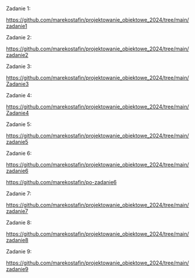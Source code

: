 Zadanie 1:

https://github.com/marekostafin/projektowanie_obiektowe_2024/tree/main/zadanie1


Zadanie 2:

https://github.com/marekostafin/projektowanie_obiektowe_2024/tree/main/zadanie2


Zadanie 3:

https://github.com/marekostafin/projektowanie_obiektowe_2024/tree/main/Zadanie3


Zadanie 4:

https://github.com/marekostafin/projektowanie_obiektowe_2024/tree/main/Zadanie4

Zadanie 5:

https://github.com/marekostafin/projektowanie_obiektowe_2024/tree/main/zadanie5

Zadanie 6:

https://github.com/marekostafin/projektowanie_obiektowe_2024/tree/main/zadanie6

https://github.com/marekostafin/po-zadanie6

Zadanie 7:

https://github.com/marekostafin/projektowanie_obiektowe_2024/tree/main/zadanie7

Zadanie 8:

https://github.com/marekostafin/projektowanie_obiektowe_2024/tree/main/zadanie8

Zadanie 9:

https://github.com/marekostafin/projektowanie_obiektowe_2024/tree/main/zadanie9
